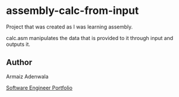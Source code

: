 # assembly-calc-from-input

Project that was created as I was learning assembly.

calc.asm manipulates the data that is provided to it through input and outputs it.

## Author

Armaiz Adenwala

[Software Engineer Portfolio](https://armaizadenwala.com/)
